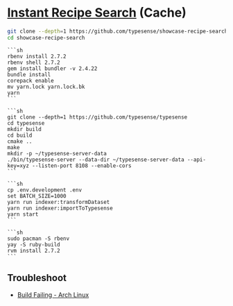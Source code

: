 # [Instant Recipe Search](https://github.com/typesense/showcase-recipe-search) (Cache)

```sh
git clone --depth=1 https://github.com/typesense/showcase-recipe-search
cd showcase-recipe-search
```

````{tab} Windows 10
```sh
rbenv install 2.7.2
rbenv shell 2.7.2
gem install bundler -v 2.4.22
bundle install
corepack enable
mv yarn.lock yarn.lock.bk
yarn
```

```sh
git clone --depth=1 https://github.com/typesense/typesense
cd typesense
mkdir build
cd build
cmake ..
make
mkdir -p ~/typesense-server-data
./bin/typesense-server --data-dir ~/typesense-server-data --api-key=xyz --listen-port 8108 --enable-cors
```

```sh
cp .env.development .env
set BATCH_SIZE=1000
yarn run indexer:transformDataset
yarn run indexer:importToTypesense
yarn start
```
````

````{tab} Arch (Cache)
```sh
sudo pacman -S rbenv
yay -S ruby-build
rvm install 2.7.2
```
````

## Troubleshoot

- [Build Failing - Arch Linux](https://github.com/rbenv/ruby-build/issues/930)